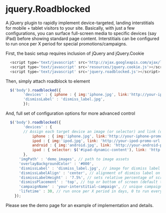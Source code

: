 # jquery.Roadblocked

A jQuery plugin to rapidly implement device-targeted, landing interstitials for mobile + tablet visitors to your site. Basically, with just a few configurations, you can surface full-screen media to specific devices (say iPad) before showing standard page content. Interstitials can be configured to run once per X period for special promotions/campaigns. 

First, the basic setup requires inclusion of jQuery and jQuery.Cookie

```javascript
  <script type='text/javascript' src='http://ajax.googleapis.com/ajax/libs/jquery/1.7.1/jquery.min.js'></script>
  <script type='text/javascript' src='resources/jquery.cookie.js'></script>
  <script type='text/javascript' src='jquery.roadblocked.js'></script>
```

Then, simply attach roadblock to element

```javascript
  $('body').roadblocked({
        'devices' : { iphone : { img:'iphone.jpg', link:'http://your-iphone-promo-url' }},
        'dismissLabel' : 'dismiss_label.jpg', 
    	});
```

And, full set of configuration options for more advanced control

```javascript
  $('body').roadblocked({
    	'devices' : { 
        // Assign each target device an image (or selector) and link (optional) for interstitial content
  			iphone : { img:'iphone.jpg', link:'http://your-iphone-promo-url'},
  			ipod : { img:'ipod.jpg', link: 'http://your-ipod-promo-url' },
  			android : { img:'android.jpg', link: 'http://your-android-promo-url' },
  			ipad : { selector: $('#ipad-dynamic-content'), link: 'http://your-ipad-promo-url' }
  		},
      'imgPath' : 'demo_images', // path to image assets
      'overlayBackgroundColor' : '#000',
      'dismissLabel' : 'dismiss_label.jpg', // image for dismiss label (or selector)
      'dismissLabelAlign' : 'center', // alignment of dismiss label on screen
      'dismissLabelHeight' : '7.5%', // sets relative percentage of screen
      'dismissPlacement' : 'top', // top or bottom of screen (default top)
      'campaignName' : 'your-interstitial-campaign', // unique campaign name
      'lifetime' : 30, // run once per X period in days, 0 to run every visit (default)
  	});
```

Please see the demo page for an example of implementation and details.

  